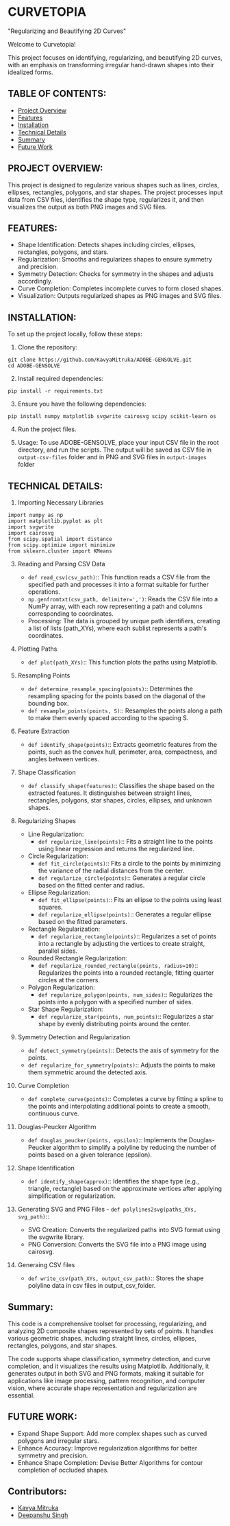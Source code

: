# CURVETOPIA
  "Regularizing and Beautifying 2D Curves"
  
  Welcome to Curvetopia!
  
  This project focuses on identifying, regularizing, and beautifying 2D curves, with an emphasis on transforming irregular hand-drawn shapes into their idealized forms.

## TABLE OF CONTENTS:
- [Project Overview](#project-overview)
- [Features](#features)
- [Installation](#installation)
- [Technical Details](#technical-details)
- [Summary](#summary)
- [Future Work](#future-work)

## PROJECT OVERVIEW:
This project is designed to regularize various shapes such as lines, circles, ellipses, rectangles, polygons, and star shapes. The project processes input data from CSV files, identifies the shape type, regularizes it, and then visualizes the output as both PNG images and SVG files.

## FEATURES:
- Shape Identification: Detects shapes including circles, ellipses, rectangles, polygons, and stars.
- Regularization: Smooths and regularizes shapes to ensure symmetry and precision.
- Symmetry Detection: Checks for symmetry in the shapes and adjusts accordingly.
- Curve Completion: Completes incomplete curves to form closed shapes.
- Visualization: Outputs regularized shapes as PNG images and SVG files.

## INSTALLATION:
To set up the project locally, follow these steps:
1. Clone the repository:
  ```
  git clone https://github.com/KavyaMitruka/ADOBE-GENSOLVE.git
  cd ADOBE-GENSOLVE
  ```
2. Install required dependencies:
  ```
  pip install -r requirements.txt
   ```
3. Ensure you have the following dependencies:
```
pip install numpy matplotlib svgwrite cairosvg scipy scikit-learn os
```
4. Run the project files.
  
5. Usage: To use ADOBE-GENSOLVE, place your input CSV file in the root directory, and run the scripts. The output will be saved as CSV file in `output-csv-files` folder and in PNG and SVG files in `output-images` folder
   
## TECHNICAL DETAILS:

  1. Importing Necessary Libraries
```
import numpy as np
import matplotlib.pyplot as plt
import svgwrite
import cairosvg
from scipy.spatial import distance
from scipy.optimize import minimize
from sklearn.cluster import KMeans
```
  3. Reading and Parsing CSV Data
      - `def read_csv(csv_path)`:: This function reads a CSV file from the specified path and processes it into a format suitable for further operations.
      - `np.genfromtxt(csv_path, delimiter=',')`: Reads the CSV file into a NumPy array, with each row representing a path and columns corresponding to coordinates.
      - Processing: The data is grouped by unique path identifiers, creating a list of lists (path_XYs), where each sublist represents a path's coordinates.
  4. Plotting Paths
      - `def plot(path_XYs)`:: This function plots the paths using Matplotlib.

  5. Resampling Points
      - `def determine_resample_spacing(points)`:: Determines the resampling spacing for the points based on the diagonal of the bounding box.
      - `def resample_points(points, S)`:: Resamples the points along a path to make them evenly spaced according to the spacing S.

  6. Feature Extraction
      - `def identify_shape(points)`:: Extracts geometric features from the points, such as the convex hull, perimeter, area, compactness, and angles between vertices.

  7. Shape Classification
      - `def classify_shape(features)`:: Classifies the shape based on the extracted features. It distinguishes between straight lines, rectangles, polygons, star shapes, 
    circles, ellipses, and unknown shapes.

  8. Regularizing Shapes
      - Line Regularization:
        - `def regularize_line(points)`:: Fits a straight line to the points using linear regression and returns the regularized line.
      - Circle Regularization:
        - `def fit_circle(points)`:: Fits a circle to the points by minimizing the variance of the radial distances from the center.
        - `def regularize_circle(points)`:: Generates a regular circle based on the fitted center and radius.
      - Ellipse Regularization:
        - `def fit_ellipse(points)`:: Fits an ellipse to the points using least squares.
        - `def regularize_ellipse(points)`:: Generates a regular ellipse based on the fitted parameters.
      - Rectangle Regularization:
        - `def regularize_rectangle(points)`:: Regularizes a set of points into a rectangle by adjusting the vertices to create straight, parallel sides.
      - Rounded Rectangle Regularization:
        - `def regularize_rounded_rectangle(points, radius=10)`:: Regularizes the points into a rounded rectangle, fitting quarter circles at the corners.
      - Polygon Regularization:
        - `def regularize_polygon(points, num_sides)`:: Regularizes the points into a polygon with a specified number of sides.
      - Star Shape Regularization:
        - `def regularize_star(points, num_points)`:: Regularizes a star shape by evenly distributing points around the center.
  9. Symmetry Detection and Regularization
      - `def detect_symmetry(points)`:: Detects the axis of symmetry for the points.
      - `def regularize_for_symmetry(points)`:: Adjusts the points to make them symmetric around the detected axis.
  10. Curve Completion
      - `def complete_curve(points)`:: Completes a curve by fitting a spline to the points and interpolating additional points to create a smooth, continuous curve.
  11. Douglas-Peucker Algorithm
      - `def douglas_peucker(points, epsilon)`:: Implements the Douglas-Peucker algorithm to simplify a polyline by reducing the number of points based on a given tolerance            (epsilon).
  12. Shape Identification
      - `def identify_shape(approx)`:: Identifies the shape type (e.g., triangle, rectangle) based on the approximate vertices after applying simplification or regularization.
  13. Generating SVG and PNG Files
    - `def polylines2svg(paths_XYs, svg_path)`::
      -  SVG Creation: Converts the regularized paths into SVG format using the svgwrite library.
      -  PNG Conversion: Converts the SVG file into a PNG image using cairosvg.
  14. Generaing CSV files
      - `def write_csv(path_XYs, output_csv_path)`:: Stores the shape polyline data in csv files in output_csv_folder.

## Summary:
This code is a comprehensive toolset for processing, regularizing, and analyzing 2D composite shapes represented by sets of points. It handles various geometric shapes, including straight lines, circles, ellipses, rectangles, polygons, and star shapes. 

The code supports shape classification, symmetry detection, and curve completion, and it visualizes the results using Matplotlib. Additionally, it generates output in both SVG and PNG formats, making it suitable for applications like image processing, pattern recognition, and computer vision, where accurate shape representation and regularization are essential.
  
## FUTURE WORK:
  - Expand Shape Support: Add more complex shapes such as curved polygons and irregular stars.
  - Enhance Accuracy: Improve regularization algorithms for better symmetry and precision.
  - Enhance Shape Completion: Devise Better Algorithms for contour completion of occluded shapes.

## Contributors:
- [Kavya Mitruka](https://github.com/KavyaMitruka/)
- [Deepanshu Singh](https://github.com/singh-deep-anshu/)

